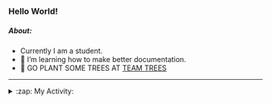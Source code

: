 ### Hello World!

##### About:
- Currently I am a student.
- 🌱 I’m learning how to make better documentation.
- 🌱 GO PLANT SOME TREES AT [TEAM TREES](https://teamtrees.org/)

---
<details>
  <summary>:zap: My Activity:</summary>
  
<!--START_SECTION:waka-->
![Code Time](http://img.shields.io/badge/Code%20Time-1%2C205%20hrs%2059%20mins-blue)

**I'm a Night 🦉** 

```text
🌞 Morning                1906 commits        ███░░░░░░░░░░░░░░░░░░░░░░   10.12 % 
🌆 Daytime                6393 commits        ████████░░░░░░░░░░░░░░░░░   33.93 % 
🌃 Evening                5391 commits        ███████░░░░░░░░░░░░░░░░░░   28.61 % 
🌙 Night                  5152 commits        ███████░░░░░░░░░░░░░░░░░░   27.34 % 
```
📅 **I'm Most Productive on Wednesday** 

```text
Monday                   2646 commits        ████░░░░░░░░░░░░░░░░░░░░░   14.04 % 
Tuesday                  2579 commits        ███░░░░░░░░░░░░░░░░░░░░░░   13.69 % 
Wednesday                4411 commits        ██████░░░░░░░░░░░░░░░░░░░   23.41 % 
Thursday                 2438 commits        ███░░░░░░░░░░░░░░░░░░░░░░   12.94 % 
Friday                   1981 commits        ███░░░░░░░░░░░░░░░░░░░░░░   10.51 % 
Saturday                 1638 commits        ██░░░░░░░░░░░░░░░░░░░░░░░   08.69 % 
Sunday                   3149 commits        ████░░░░░░░░░░░░░░░░░░░░░   16.71 % 
```


📊 **This Week I Spent My Time On** 

```text
🔥 Editors: 
VS Code                  3 hrs 13 mins       █████████████████████████   100.00 % 

🐱‍💻 Projects: 
weLoveHacktoberfest      1 hr 23 mins        ███████████░░░░░░░░░░░░░░   43.36 % 
py-series                47 mins             ██████░░░░░░░░░░░░░░░░░░░   24.73 % 
giveth-dapps-v2          40 mins             █████░░░░░░░░░░░░░░░░░░░░   20.80 % 
givbacks-admin           12 mins             ██░░░░░░░░░░░░░░░░░░░░░░░   06.60 % 
file-utils               8 mins              █░░░░░░░░░░░░░░░░░░░░░░░░   04.18 % 
```


 Last Updated on 27/09/2023 06:11:49 UTC
<!--END_SECTION:waka-->
</details>
